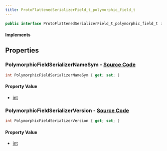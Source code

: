 ```yaml
---
title: ProtoFlattenedSerializerField_t_polymorphic_field_t
---
```


```csharp
public interface ProtoFlattenedSerializerField_t_polymorphic_field_t : ITypedProtobuf<ProtoFlattenedSerializerField_t_polymorphic_field_t>, INativeHandle
```

#### Implements

## Properties

### **PolymorphicFieldSerializerNameSym** - [Source Code](https://github.com/swiftly-solution/swiftlys2/blob/main/managed/src/SwiftlyS2.Generated/Protobufs/Interfaces/ProtoFlattenedSerializerField_t_polymorphic_field_t.cs#L13)

```csharp
int PolymorphicFieldSerializerNameSym { get; set; }
```

#### Property Value

- [int](https://learn.microsoft.com/dotnet/api/system.int32)

### **PolymorphicFieldSerializerVersion** - [Source Code](https://github.com/swiftly-solution/swiftlys2/blob/main/managed/src/SwiftlyS2.Generated/Protobufs/Interfaces/ProtoFlattenedSerializerField_t_polymorphic_field_t.cs#L16)

```csharp
int PolymorphicFieldSerializerVersion { get; set; }
```

#### Property Value

- [int](https://learn.microsoft.com/dotnet/api/system.int32)

